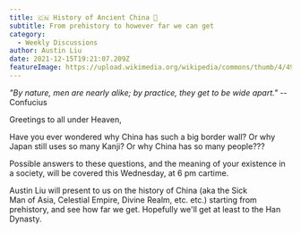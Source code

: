 ```yaml
---
title: 🇨🇳 History of Ancient China 🐼
subtitle: From prehistory to however far we can get
category:
  - Weekly Discussions
author: Austin Liu
date: 2021-12-15T19:21:07.209Z
featureImage: https://upload.wikimedia.org/wikipedia/commons/thumb/4/49/Terracotta_Army%2C_View_of_Pit_1.jpg/640px-Terracotta_Army%2C_View_of_Pit_1.jpg
---
```

*"By nature, men are nearly alike; by practice, they get to be wide apart."* -- Confucius

Greetings to all under Heaven, 

Have you ever wondered why China has such a big border wall? Or why Japan still uses so many Kanji? Or why China has so many people???

Possible answers to these questions, and the meaning of your existence in a society, will be covered this Wednesday, at 6 pm cartime. 

Austin Liu will present to us on the history of China (aka the Sick Man of Asia, Celestial Empire, Divine Realm, etc. etc.) starting from prehistory, and see how far we get. Hopefully we'll get at least to the Han Dynasty.